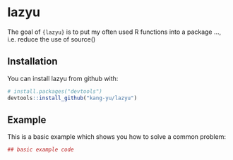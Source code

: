 
<!-- README.md is generated from README.Rmd. Please edit that file -->
lazyu
=====

The goal of `{lazyu}` is to put my often used R functions into a package ..., i.e. reduce the use of source()

Installation
------------

You can install lazyu from github with:

``` r
# install.packages("devtools")
devtools::install_github("kang-yu/lazyu")
```

Example
-------

This is a basic example which shows you how to solve a common problem:

``` r
## basic example code
```
